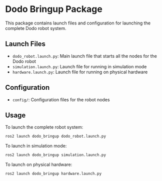 # Dodo Bringup Package

This package contains launch files and configuration for launching the complete Dodo robot system.

## Launch Files

- `dodo_robot.launch.py`: Main launch file that starts all the nodes for the Dodo robot
- `simulation.launch.py`: Launch file for running in simulation mode
- `hardware.launch.py`: Launch file for running on physical hardware

## Configuration

- `config/`: Configuration files for the robot nodes

## Usage

To launch the complete robot system:

```bash
ros2 launch dodo_bringup dodo_robot.launch.py
```

To launch in simulation mode:

```bash
ros2 launch dodo_bringup simulation.launch.py
```

To launch on physical hardware:

```bash
ros2 launch dodo_bringup hardware.launch.py
```